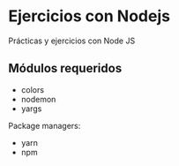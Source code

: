 # Ejercicios con Nodejs

Prácticas y ejercicios con Node JS

## Módulos requeridos

- colors
- nodemon
- yargs

Package managers:

- yarn
- npm
